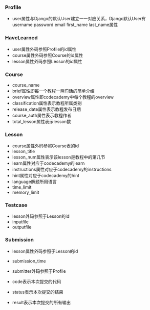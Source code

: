 ### Profile          

+ user属性与Django的默认User建立一一对应关系，Django默认User有username password email first_name last_name属性   

### HaveLearned               

+ user属性外码参照Profile的id属性
+ course属性外码参照Course的id属性
+ lesson属性外码参照Lesson的id属性

### Course               

+ course_name
+ brief属性即每一个教程一两句话的简单介绍                
+ overview属性即codecademy中每个教程的overview
+ classification属性表示教程所属类别         
+ release_date属性表示教程发布日期         
+ course_auth属性表示教程作者         
+ total_lesson属性表示lesson数

### Lesson                        

+ course属性外码参照Course表的id   
+ lesson_title
+ lesson_num属性表示该lesson是教程中的第几节        
+ learn属性对应于codecademy的learn            
+ instructions属性对应于codecademy的instructions             
+ hint属性对应于codecademy的hint
+ language解题所用语言  
+ time_limit
+ memory_limit

### Testcase    

+ lesson外码参照于Lesson的id      
+ inputfile               
+ outputfile           

### Submission             

+ lesson属性外码参照于Lesson的id


+ submission_time         


+ submitter外码参照于Profile


+ code表示本次提交的代码         


+ status表示本次提交的结果        


+ result表示本次提交的所有输出 